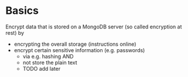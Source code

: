 # Basics

Encrypt data that is stored on a MongoDB server (so called encryption at rest) by

- encrypting the overall storage (instructions online)
- encrypt certain sensitive information (e.g. passwords)
  - via e.g. hashing AND
  - not store the plain text
  - TODO add later
